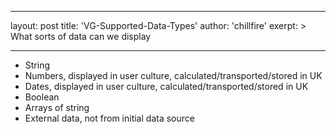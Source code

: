 
---
layout: post
title:  'VG-Supported-Data-Types'
author: 'chillfire'
exerpt: >
  What sorts of data can we display 

---

  <ul>
    <li>String</li>
    <li>Numbers, displayed in user culture, calculated/transported/stored in UK</li>
    <li>Dates, displayed in user culture, calculated/transported/stored in UK</li>
    <li>Boolean</li>
    <li>Arrays of string</li>
    <li>External data, not from initial data source</li>
</ul>